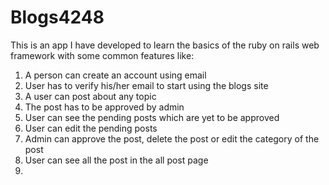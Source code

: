 # Blogs4248

This is an app I have developed to learn the basics of the  ruby on rails web framework with some common features like:
1. A person can create an account using email
2. User has to verify his/her email to start using the blogs site
3. A user can post about any topic
4. The post has to be approved by admin
5. User can see the pending posts which are yet to be approved
6. User can edit the pending posts
7. Admin can approve the post, delete the post or edit the category of the post
8. User can see all the post in the all post page
9. 